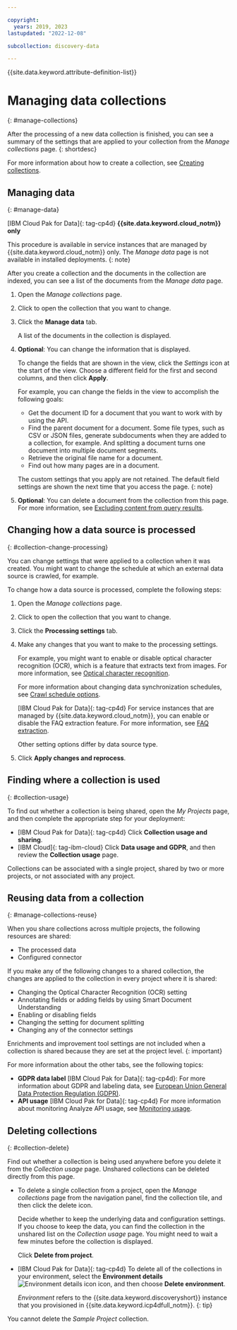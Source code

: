```yaml
---

copyright:
  years: 2019, 2023
lastupdated: "2022-12-08"

subcollection: discovery-data

---
```


{{site.data.keyword.attribute-definition-list}}

# Managing data collections
{: #manage-collections}

<!-- c/s help for the *Manage collections* page tabs: Activity, Processing settings, CSV settings. Do not delete. -->

After the processing of a new data collection is finished, you can see a summary of the settings that are applied to your collection from the *Manage collections* page.
{: shortdesc}

For more information about how to create a collection, see [Creating collections](/docs/discovery-data?topic=discovery-data-collections).

## Managing data
{: #manage-data}

[IBM Cloud Pak for Data]{: tag-cp4d} **{{site.data.keyword.cloud_notm}} only**

This procedure is available in service instances that are managed by {{site.data.keyword.cloud_notm}} only. The *Manage data* page is not available in installed deployments.
{: note}

After you create a collection and the documents in the collection are indexed, you can see a list of the documents from the *Manage data* page.

1.  Open the *Manage collections* page.
1.  Click to open the collection that you want to change.
1.  Click the **Manage data** tab.

    A list of the documents in the collection is displayed.

1.  **Optional**: You can change the information that is displayed.

    To change the fields that are shown in the view, click the *Settings* icon at the start of the view. Choose a different field for the first and second columns, and then click **Apply**.

    For example, you can change the fields in the view to accomplish the following goals:

    -   Get the document ID for a document that you want to work with by using the API.
    -   Find the parent document for a document. Some file types, such as CSV or JSON files, generate subdocuments when they are added to a collection, for example. And splitting a document turns one document into multiple document segments.
    -   Retrieve the original file name for a document.
    -   Find out how many pages are in a document.

    The custom settings that you apply are not retained. The default field settings are shown the next time that you access the page.
    {: note}

1.  **Optional**: You can delete a document from the collection from this page. For more information, see [Excluding content from query results](/docs/discovery-data?topic=discovery-data-hide-data).

## Changing how a data source is processed
{: #collection-change-processing}

You can change settings that were applied to a collection when it was created. You might want to change the schedule at which an external data source is crawled, for example.

To change how a data source is processed, complete the following steps:

1.  Open the *Manage collections* page.
1.  Click to open the collection that you want to change.
1.  Click the **Processing settings** tab.
1.  Make any changes that you want to make to the processing settings.

    For example, you might want to enable or disable optical character recognition (OCR), which is a feature that extracts text from images. For more information, see [Optical character recognition](/docs/discovery-data?topic=discovery-data-collections#ocr).

    For more information about changing data synchronization schedules, see [Crawl schedule options](/docs/discovery-data?topic=discovery-data-collections#crawlschedule).

    [IBM Cloud Pak for Data]{: tag-cp4d} For service instances that are managed by {{site.data.keyword.cloud_notm}}, you can enable or disable the FAQ extraction feature. For more information, see [FAQ extraction](/docs/discovery-data?topic=discovery-data-sources#faq-extraction).

    Other setting options differ by data source type.

1.  Click **Apply changes and reprocess**.

## Finding where a collection is used
{: #collection-usage}

<!-- c/s help for the *Collection usage and sharing* page. Do not delete. -->

To find out whether a collection is being shared, open the *My Projects* page, and then complete the appropriate step for your deployment:

- [IBM Cloud Pak for Data]{: tag-cp4d} Click **Collection usage and sharing**.
- [IBM Cloud]{: tag-ibm-cloud} Click **Data usage and GDPR**, and then review the **Collection usage** page.

Collections can be associated with a single project, shared by two or more projects, or not associated with any project.

## Reusing data from a collection
{: #manage-collections-reuse}

When you share collections across multiple projects, the following resources are shared:

- The processed data
- Configured connector

If you make any of the following changes to a shared collection, the changes are applied to the collection in every project where it is shared:

- Changing the Optical Character Recognition (OCR) setting
- Annotating fields or adding fields by using Smart Document Understanding
- Enabling or disabling fields
- Changing the setting for document splitting
- Changing any of the connector settings

Enrichments and improvement tool settings are not included when a collection is shared because they are set at the project level.
{: important}

For more information about the other tabs, see the following topics:

- **GDPR data label** [IBM Cloud Pak for Data]{: tag-cp4d}: For more information about GDPR and labeling data, see [European Union General Data Protection Regulation (GDPR)](/docs/discovery-data?topic=discovery-data-information-security#gdpr).
- **API usage** [IBM Cloud Pak for Data]{: tag-cp4d} For more information about monitoring Analyze API usage, see [Monitoring usage](/docs/discovery-data?topic=discovery-data-analyzeapi#api-usage).

## Deleting collections
{: #collection-delete}

Find out whether a collection is being used anywhere before you delete it from the *Collection usage* page. Unshared collections can be deleted directly from this page.

-   To delete a single collection from a project, open the *Manage collections* page from the navigation panel, find the collection tile, and then click the delete icon.

    Decide whether to keep the underlying data and configuration settings. If you choose to keep the data, you can find the collection in the unshared list on the *Collection usage* page. You might need to wait a few minutes before the collection is displayed.

    Click **Delete from project**.

-   [IBM Cloud Pak for Data]{: tag-cp4d} To delete all of the collections in your environment, select the **Environment details** ![Environment details icon](images/env_icon.png) icon, and then choose **Delete environment**.

    *Environment* refers to the {{site.data.keyword.discoveryshort}} instance that you provisioned in {{site.data.keyword.icp4dfull_notm}}.
    {: tip}

You cannot delete the *Sample Project* collection.
